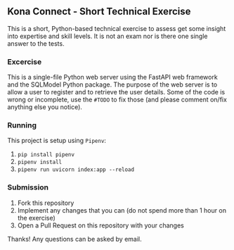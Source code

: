 ## Kona Connect - Short Technical Exercise

This is a short, Python-based technical exercise to assess get some insight into expertise and skill levels.
It is not an exam nor is there one single answer to the tests.

### Excercise

This is a single-file Python web server using the FastAPI web framework and the SQLModel Python package. The purpose of the web server is to allow a user to register and to retrieve the user details. Some of the code is wrong or incomplete, use the `#TODO` to fix those (and please comment on/fix anything else you notice).

### Running

This project is setup using `Pipenv`:
1. `pip install pipenv`
2. `pipenv install`
3. `pipenv run uvicorn index:app --reload`

### Submission

1. Fork this repository
2. Implement any changes that you can (do not spend more than 1 hour on the exercise)
3. Open a Pull Request on this repository with your changes

Thanks! Any questions can be asked by email.